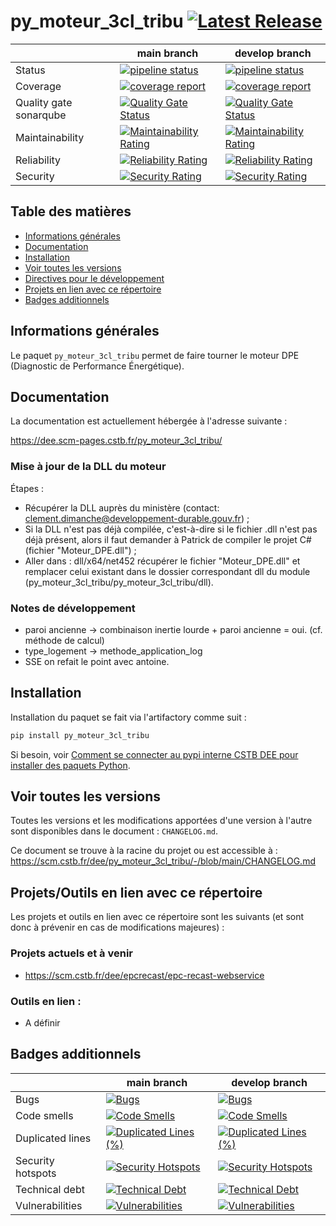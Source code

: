 # py_moteur_3cl_tribu [![Latest Release](https://scm.cstb.fr/dee/py_moteur_3cl_tribu/-/badges/release.svg)](https://scm.cstb.fr/dee/py_moteur_3cl_tribu/-/releases)

|                        | **main branch** | **develop branch** |
|------------------------|-----------------|--------------------|
| Status                 | [![pipeline status](https://scm.cstb.fr/dee/py_moteur_3cl_tribu/badges/main/pipeline.svg)](https://scm.cstb.fr/dee/py_moteur_3cl_tribu/-/commits/main)                                                                                                                                                                                 | [![pipeline status](https://scm.cstb.fr/dee/py_moteur_3cl_tribu/badges/develop/pipeline.svg)](https://scm.cstb.fr/dee/py_moteur_3cl_tribu/-/commits/develop)                                                                                                                                                               |
| Coverage               | [![coverage report](https://scm.cstb.fr/dee/py_moteur_3cl_tribu/badges/main/coverage.svg)](https://scm.cstb.fr/dee/py_moteur_3cl_tribu/-/commits/main)                                                                                                                                                                                 | [![coverage report](https://scm.cstb.fr/dee/py_moteur_3cl_tribu/badges/develop/coverage.svg)](https://scm.cstb.fr/dee/py_moteur_3cl_tribu/-/commits/develop)                                                                                                                                                               |
| Quality gate sonarqube | [![Quality Gate Status](https://sonar.cstb.fr/api/project_badges/measure?branch=main&project=dee_py_moteur_3cl_tribu_AZEoDWt3Xl1KtPpJsVp0&metric=alert_status&token=sqb_71aad6a7138eacd731b826fddd3430396ee891d5)](https://sonar.cstb.fr/dashboard?id=dee_py_moteur_3cl_tribu_AZEoDWt3Xl1KtPpJsVp0&metric&branch=main)          | [![Quality Gate Status](https://sonar.cstb.fr/api/project_badges/measure?branch=develop&project=dee_py_moteur_3cl_tribu_AZEoDWt3Xl1KtPpJsVp0&metric=alert_status&token=sqb_71aad6a7138eacd731b826fddd3430396ee891d5)](https://sonar.cstb.fr/dashboard?id=dee_py_moteur_3cl_tribu_AZEoDWt3Xl1KtPpJsVp0&metric&branch=develop)
| Maintainability        | [![Maintainability Rating](https://sonar.cstb.fr/api/project_badges/measure?branch=main&project=dee_py_moteur_3cl_tribu_AZEoDWt3Xl1KtPpJsVp0&metric=sqale_rating&token=sqb_71aad6a7138eacd731b826fddd3430396ee891d5)](https://sonar.cstb.fr/dashboard?id=dee_py_moteur_3cl_tribu_AZEoDWt3Xl1KtPpJsVp0&branch=main)   | [![Maintainability Rating](https://sonar.cstb.fr/api/project_badges/measure?branch=develop&project=dee_py_moteur_3cl_tribu_AZEoDWt3Xl1KtPpJsVp0&metric=sqale_rating&token=sqb_71aad6a7138eacd731b826fddd3430396ee891d5)](https://sonar.cstb.fr/dashboard?id=dee_py_moteur_3cl_tribu_AZEoDWt3Xl1KtPpJsVp0&branch=develop)   |
| Reliability            | [![Reliability Rating](https://sonar.cstb.fr/api/project_badges/measure?branch=main&project=dee_py_moteur_3cl_tribu_AZEoDWt3Xl1KtPpJsVp0&metric=reliability_rating&token=sqb_71aad6a7138eacd731b826fddd3430396ee891d5)](https://sonar.cstb.fr/dashboard?id=dee_py_moteur_3cl_tribu_AZEoDWt3Xl1KtPpJsVp0&branch=main) | [![Reliability Rating](https://sonar.cstb.fr/api/project_badges/measure?branch=develop&project=dee_py_moteur_3cl_tribu_AZEoDWt3Xl1KtPpJsVp0&metric=reliability_rating&token=sqb_71aad6a7138eacd731b826fddd3430396ee891d5)](https://sonar.cstb.fr/dashboard?id=dee_py_moteur_3cl_tribu_AZEoDWt3Xl1KtPpJsVp0&branch=develop) |
| Security               | [![Security Rating](https://sonar.cstb.fr/api/project_badges/measure?branch=main&project=dee_py_moteur_3cl_tribu_AZEoDWt3Xl1KtPpJsVp0&metric=security_rating&token=sqb_71aad6a7138eacd731b826fddd3430396ee891d5)](https://sonar.cstb.fr/dashboard?id=dee_py_moteur_3cl_tribu_AZEoDWt3Xl1KtPpJsVp0&branch=main)       | [![Security Rating](https://sonar.cstb.fr/api/project_badges/measure?branch=develop&project=dee_py_moteur_3cl_tribu_AZEoDWt3Xl1KtPpJsVp0&metric=security_rating&token=sqb_71aad6a7138eacd731b826fddd3430396ee891d5)](https://sonar.cstb.fr/dashboard?id=dee_py_moteur_3cl_tribu_AZEoDWt3Xl1KtPpJsVp0&branch=develop)       |

## Table des matières

* [Informations générales](#informations-générales)
* [Documentation](#documentation)
* [Installation](#installation)
* [Voir toutes les versions](#voir-toutes-les-versions)
* [Directives pour le développement](#directives-pour-le-développement)
* [Projets en lien avec ce répertoire](#projets-en-lien-avec-ce-répertoire)
* [Badges additionnels](#badges-additionnels)

## Informations générales

Le paquet `py_moteur_3cl_tribu` permet de faire tourner le moteur DPE (Diagnostic de Performance Énergétique). 

## Documentation

La documentation est actuellement hébergée à l'adresse suivante :

https://dee.scm-pages.cstb.fr/py_moteur_3cl_tribu/

### Mise à jour de la DLL du moteur

Étapes :

* Récupérer la DLL auprès du ministère (contact: clement.dimanche@developpement-durable.gouv.fr) ;
* Si la DLL n'est pas déjà compilée, c'est-à-dire si le fichier .dll n'est pas déjà présent, alors il faut demander à Patrick de compiler le projet C# (fichier "Moteur_DPE.dll") ;
* Aller dans : dll/x64/net452 récupérer le fichier "Moteur_DPE.dll" et remplacer celui existant dans le dossier correspondant dll du module (py_moteur_3cl_tribu/py_moteur_3cl_tribu/dll).

### Notes de développement

* paroi ancienne -> combinaison inertie lourde + paroi ancienne = oui. (cf. méthode de calcul)
* type_logement -> methode_application_log
* SSE on refait le point avec antoine. 

## Installation

Installation du paquet se fait via l'artifactory comme suit :

```bash
pip install py_moteur_3cl_tribu
```

Si besoin, voir [Comment se connecter au pypi interne CSTB DEE pour installer des paquets Python](https://scm.cstb.fr/dee/menta/wiki/-/wikis/Comment-se-connecter-au-pypi-interne-CSTB-DEE-pour-installer-des-paquets-Python).

## Voir toutes les versions

Toutes les versions et les modifications apportées d'une version à l'autre sont disponibles dans le document : `CHANGELOG.md`.

Ce document se trouve à la racine du projet ou est accessible à : https://scm.cstb.fr/dee/py_moteur_3cl_tribu/-/blob/main/CHANGELOG.md

## Projets/Outils en lien avec ce répertoire

Les projets et outils en lien avec ce répertoire sont les suivants (et sont donc à prévenir en cas de modifications majeures) :

### Projets actuels et à venir 

- https://scm.cstb.fr/dee/epcrecast/epc-recast-webservice

### Outils en lien :

- A définir

## Badges additionnels

|                        | **main branch** | **develop branch** |
|------------------------|-----------------|--------------------|
| Bugs                   | [![Bugs](https://sonar.cstb.fr/api/project_badges/measure?branch=main&project=dee_py_moteur_3cl_tribu_AZEoDWt3Xl1KtPpJsVp0&metric=bugs&token=sqb_71aad6a7138eacd731b826fddd3430396ee891d5)](https://sonar.cstb.fr/dashboard?id=dee_py_moteur_3cl_tribu_AZEoDWt3Xl1KtPpJsVp0&branch=main)                                     | [![Bugs](https://sonar.cstb.fr/api/project_badges/measure?branch=develop&project=dee_py_moteur_3cl_tribu_AZEoDWt3Xl1KtPpJsVp0&metric=bugs&token=sqb_71aad6a7138eacd731b826fddd3430396ee891d5)](https://sonar.cstb.fr/dashboard?id=dee_py_moteur_3cl_tribu_AZEoDWt3Xl1KtPpJsVp0&branch=develop)                                     |
| Code smells            | [![Code Smells](https://sonar.cstb.fr/api/project_badges/measure?branch=main&project=dee_py_moteur_3cl_tribu_AZEoDWt3Xl1KtPpJsVp0&metric=code_smells&token=sqb_71aad6a7138eacd731b826fddd3430396ee891d5)](https://sonar.cstb.fr/dashboard?id=dee_py_moteur_3cl_tribu_AZEoDWt3Xl1KtPpJsVp0&branch=main)                       | [![Code Smells](https://sonar.cstb.fr/api/project_badges/measure?branch=develop&project=dee_py_moteur_3cl_tribu_AZEoDWt3Xl1KtPpJsVp0&metric=code_smells&token=sqb_71aad6a7138eacd731b826fddd3430396ee891d5)](https://sonar.cstb.fr/dashboard?id=dee_py_moteur_3cl_tribu_AZEoDWt3Xl1KtPpJsVp0&branch=develop)                       |
| Duplicated lines       | [![Duplicated Lines (%)](https://sonar.cstb.fr/api/project_badges/measure?branch=main&project=dee_py_moteur_3cl_tribu_AZEoDWt3Xl1KtPpJsVp0&metric=duplicated_lines_density&token=sqb_71aad6a7138eacd731b826fddd3430396ee891d5)](https://sonar.cstb.fr/dashboard?id=dee_py_moteur_3cl_tribu_AZEoDWt3Xl1KtPpJsVp0&branch=main) | [![Duplicated Lines (%)](https://sonar.cstb.fr/api/project_badges/measure?branch=develop&project=dee_py_moteur_3cl_tribu_AZEoDWt3Xl1KtPpJsVp0&metric=duplicated_lines_density&token=sqb_71aad6a7138eacd731b826fddd3430396ee891d5)](https://sonar.cstb.fr/dashboard?id=dee_py_moteur_3cl_tribu_AZEoDWt3Xl1KtPpJsVp0&branch=develop) |
| Security hotspots      | [![Security Hotspots](https://sonar.cstb.fr/api/project_badges/measure?branch=main&project=dee_py_moteur_3cl_tribu_AZEoDWt3Xl1KtPpJsVp0&metric=security_hotspots&token=sqb_71aad6a7138eacd731b826fddd3430396ee891d5)](https://sonar.cstb.fr/dashboard?id=dee_py_moteur_3cl_tribu_AZEoDWt3Xl1KtPpJsVp0&branch=main)           | [![Security Hotspots](https://sonar.cstb.fr/api/project_badges/measure?branch=develop&project=dee_py_moteur_3cl_tribu_AZEoDWt3Xl1KtPpJsVp0&metric=security_hotspots&token=sqb_71aad6a7138eacd731b826fddd3430396ee891d5)](https://sonar.cstb.fr/dashboard?id=dee_py_moteur_3cl_tribu_AZEoDWt3Xl1KtPpJsVp0&branch=develop)           |
| Technical debt         | [![Technical Debt](https://sonar.cstb.fr/api/project_badges/measure?branch=main&project=dee_py_moteur_3cl_tribu_AZEoDWt3Xl1KtPpJsVp0&metric=sqale_index&token=sqb_71aad6a7138eacd731b826fddd3430396ee891d5)](https://sonar.cstb.fr/dashboard?id=dee_py_moteur_3cl_tribu_AZEoDWt3Xl1KtPpJsVp0&branch=main)                    | [![Technical Debt](https://sonar.cstb.fr/api/project_badges/measure?branch=develop&project=dee_py_moteur_3cl_tribu_AZEoDWt3Xl1KtPpJsVp0&metric=sqale_index&token=sqb_71aad6a7138eacd731b826fddd3430396ee891d5)](https://sonar.cstb.fr/dashboard?id=dee_py_moteur_3cl_tribu_AZEoDWt3Xl1KtPpJsVp0&branch=develop)                    |
| Vulnerabilities        | [![Vulnerabilities](https://sonar.cstb.fr/api/project_badges/measure?branch=main&project=dee_py_moteur_3cl_tribu_AZEoDWt3Xl1KtPpJsVp0&metric=vulnerabilities&token=sqb_71aad6a7138eacd731b826fddd3430396ee891d5)](https://sonar.cstb.fr/dashboard?id=dee_py_moteur_3cl_tribu_AZEoDWt3Xl1KtPpJsVp0&branch=main)               | [![Vulnerabilities](https://sonar.cstb.fr/api/project_badges/measure?branch=develop&project=dee_py_moteur_3cl_tribu_AZEoDWt3Xl1KtPpJsVp0&metric=vulnerabilities&token=sqb_71aad6a7138eacd731b826fddd3430396ee891d5)](https://sonar.cstb.fr/dashboard?id=dee_py_moteur_3cl_tribu_AZEoDWt3Xl1KtPpJsVp0&branch=develop)                                 |